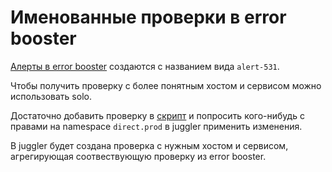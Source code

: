 # Именованные проверки в error booster 

[Алерты в error booster](https://error.yandex-team.ru/projects/direct/settings/alerts) создаются с названием вида `alert-531`.

Чтобы получить проверку с более понятным хостом и сервисом можно использовать solo.

Достаточно добавить проверку в [скрипт](https://a.yandex-team.ru/arc/trunk/arcadia/direct/solo/registered/alert/errorbooster/__init__.py#L7) и попросить кого-нибудь с правами на namespace `direct.prod` в juggler применить изменения.

В juggler будет создана проверка с нужным хостом и сервисом, агрегирующая соотвествующую проверку из error booster.
